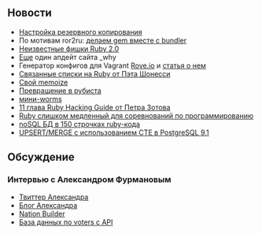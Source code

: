 ## Новости

* [Настройка резервного копирования](http://www.csolg.com/blogs/nastroika-rezervnogo-arhivirovaniya-backup-ruby-on-rails-32-proektov)
* По мотивам ror2ru: [делаем gem вместе с bundler](http://net.tutsplus.com/tutorials/ruby/gem-creation-with-bundler/)
* [Неизвестные фишки Ruby 2.0](http://whitequark.org/blog/2013/04/14/unmentioned-features-of-ruby-2-dot-0/)
* [Еще](https://news.ycombinator.com/item?id=5571387) один апдейт сайта \_why
* Генератор конфигов для Vagrant [Rove.io](http://rove.io/) и [статья о нем](http://staal.io/blog/2013/04/12/vagrant-to-the-masses/)
* [Связанные списки на Ruby от Пэта Шонесси](http://rubysource.com/rubys-missing-data-structure/)
* [Свой memoize](http://www.commandercoriander.net/blog/2013/04/10/metaprogramming-fibonacci/)
* [Превращение в рубиста](http://collectiveidea.com/blog/archives/2013/02/25/becoming-a-rubyist/)
* [мини-worms](https://github.com/jamesmoriarty/scorched-earth-rb)
* [11 глава Ruby Hacking Guide от Петра Зотова](http://whitequark.org/blog/2013/04/01/ruby-hacking-guide-ch-11-finite-state-lexer/)
* [Ruby слишком медленный для соревнований по программированию](http://blog.clifreeder.com/blog/2013/04/21/ruby-is-too-slow-for-programming-competitions/)
* [noSQL БД в 150 строчках ruby-кода](https://github.com/sausheong/rbase)
* [UPSERT/MERGE с использованием CTE в PostgreSQL 9.1](http://vibhorkumar.wordpress.com/2011/10/26/upsertmerge-using-writable-cte-in-postgresql-9-1/)

## Обсуждение

### Интервью с Александром Фурмановым

* [Твиттер Александра](https://twitter.com/afurmanov)
* [Блог Александра](http://afurmanov.com)
* [Nation Builder](http://nationbuilder.com)
* [База данных по voters с API](http://election.nationbuilder.com/)

